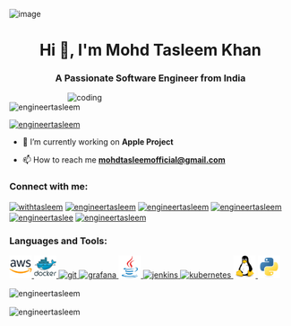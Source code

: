 ![image](https://github.com/user-attachments/assets/e62fb93c-b417-4c2c-8234-7d89e8467e4e)

<h1 align="center">Hi 👋, I'm Mohd Tasleem Khan</h1>
<h3 align="center">A Passionate Software Engineer from India</h3>

<img align="right" alt="coding" width="400" src="https://user-images.githubusercontent.com/55389276/140866485-8fb1c876-9a8f-4d6a-98dc-08c4981eaf70.gif">

<p align="left"> <img src="https://komarev.com/ghpvc/?username=engineertasleem&label=Profile%20views&color=0e75b6&style=flat" alt="engineertasleem" /> </p>

<p align="left"> <a href="https://github.com/ryo-ma/github-profile-trophy"><img src="https://github-profile-trophy.vercel.app/?username=engineertasleem" alt="engineertasleem" /></a> </p>

- 🔭 I’m currently working on **Apple Project**

- 📫 How to reach me **mohdtasleemofficial@gmail.com**

<h3 align="left">Connect with me:</h3>
<p align="left">
<a href="https://twitter.com/withtasleem" target="blank"><img align="center" src="https://raw.githubusercontent.com/rahuldkjain/github-profile-readme-generator/master/src/images/icons/Social/twitter.svg" alt="withtasleem" height="30" width="40" /></a>
<a href="https://linkedin.com/in/engineertasleem" target="blank"><img align="center" src="https://raw.githubusercontent.com/rahuldkjain/github-profile-readme-generator/master/src/images/icons/Social/linked-in-alt.svg" alt="engineertasleem" height="30" width="40" /></a>
<a href="https://fb.com/engineertasleem" target="blank"><img align="center" src="https://raw.githubusercontent.com/rahuldkjain/github-profile-readme-generator/master/src/images/icons/Social/facebook.svg" alt="engineertasleem" height="30" width="40" /></a>
<a href="https://instagram.com/engineertasleem" target="blank"><img align="center" src="https://raw.githubusercontent.com/rahuldkjain/github-profile-readme-generator/master/src/images/icons/Social/instagram.svg" alt="engineertasleem" height="30" width="40" /></a>
<a href="https://www.codechef.com/users/engineertaslee" target="blank"><img align="center" src="https://cdn.jsdelivr.net/npm/simple-icons@3.1.0/icons/codechef.svg" alt="engineertaslee" height="30" width="40" /></a>
<a href="https://www.leetcode.com/engineertasleem" target="blank"><img align="center" src="https://raw.githubusercontent.com/rahuldkjain/github-profile-readme-generator/master/src/images/icons/Social/leet-code.svg" alt="engineertasleem" height="30" width="40" /></a>
</p>

<h3 align="left">Languages and Tools:</h3>
<p align="left"> <a href="https://aws.amazon.com" target="_blank" rel="noreferrer"> <img src="https://raw.githubusercontent.com/devicons/devicon/master/icons/amazonwebservices/amazonwebservices-original-wordmark.svg" alt="aws" width="40" height="40"/> </a> <a href="https://www.docker.com/" target="_blank" rel="noreferrer"> <img src="https://raw.githubusercontent.com/devicons/devicon/master/icons/docker/docker-original-wordmark.svg" alt="docker" width="40" height="40"/> </a> <a href="https://git-scm.com/" target="_blank" rel="noreferrer"> <img src="https://www.vectorlogo.zone/logos/git-scm/git-scm-icon.svg" alt="git" width="40" height="40"/> </a> <a href="https://grafana.com" target="_blank" rel="noreferrer"> <img src="https://www.vectorlogo.zone/logos/grafana/grafana-icon.svg" alt="grafana" width="40" height="40"/> </a> <a href="https://www.java.com" target="_blank" rel="noreferrer"> <img src="https://raw.githubusercontent.com/devicons/devicon/master/icons/java/java-original.svg" alt="java" width="40" height="40"/> </a> <a href="https://www.jenkins.io" target="_blank" rel="noreferrer"> <img src="https://www.vectorlogo.zone/logos/jenkins/jenkins-icon.svg" alt="jenkins" width="40" height="40"/> </a> <a href="https://kubernetes.io" target="_blank" rel="noreferrer"> <img src="https://www.vectorlogo.zone/logos/kubernetes/kubernetes-icon.svg" alt="kubernetes" width="40" height="40"/> </a> <a href="https://www.linux.org/" target="_blank" rel="noreferrer"> <img src="https://raw.githubusercontent.com/devicons/devicon/master/icons/linux/linux-original.svg" alt="linux" width="40" height="40"/> </a> <a href="https://www.python.org" target="_blank" rel="noreferrer"> <img src="https://raw.githubusercontent.com/devicons/devicon/master/icons/python/python-original.svg" alt="python" width="40" height="40"/> </a> </p>

<p><img align="center" src="https://github-readme-stats.vercel.app/api/top-langs?username=engineertasleem&show_icons=true&locale=en&layout=compact" alt="engineertasleem" /></p>

<p><img align="center" src="https://github-readme-streak-stats.herokuapp.com/?user=engineertasleem&" alt="engineertasleem" /></p>
